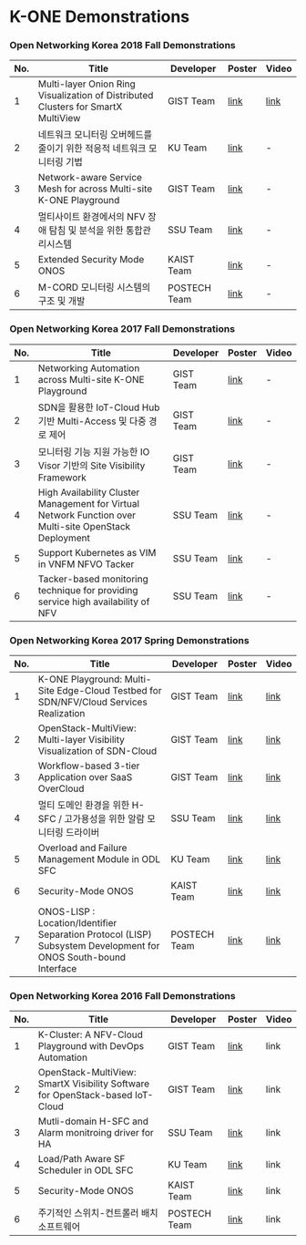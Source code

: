 # K-ONE Demonstrations

### Open Networking Korea 2018 Fall Demonstrations

No. | Title | Developer | Poster | Video |
----|-------|-----------| ------ | ----- |
1| Multi-layer Onion Ring Visualization of Distributed Clusters for SmartX MultiView | GIST Team | [link](https://github.com/K-OpenNet/K-ONE/blob/master/Demonstrations/ONK_2018_Fall/Demo1_Onion-ring_Visualization-GIST.pdf) | [link](https://github.com/K-OpenNet/K-ONE/blob/master/Demonstrations/ONK_2018_Fall/%5BVideo%5DDemo1_Onion-ring_Visualization-GIST.mp4) |
2| 네트워크 모니터링 오버헤드를 줄이기 위한 적응적 네트워크 모니터링 기법 | KU Team | [link](https://github.com/K-OpenNet/K-ONE/blob/master/Demonstrations/ONK_2018_Fall/Demo2_Adaptive_Network_Monitoring.pdf) | - |
3| Network-aware Service Mesh for across Multi-site K-ONE Playground | GIST Team | [link](https://github.com/K-OpenNet/K-ONE/blob/master/Demonstrations/ONK_2018_Fall/Poster1_Network-aware_Service_mesh-GIST.pdf) | - |
4| 멀티사이트 환경에서의 NFV 장애 탐침 및 분석을 위한 통합관리시스템 | SSU Team | [link](https://github.com/K-OpenNet/K-ONE/blob/master/Demonstrations/ONK_2018_Fall/Poster2_Multisite_NFV_MGMT_System.pdf) | - |
5| Extended Security Mode ONOS | KAIST Team | [link](https://github.com/K-OpenNet/K-ONE/blob/master/Demonstrations/ONK_2018_Fall/Poster3_Extended_Security_Mode_ONOS.pdf) | - |
6| M-CORD 모니터링 시스템의 구조 및 개발 | POSTECH Team | [link](https://github.com/K-OpenNet/K-ONE/blob/master/Demonstrations/ONK_2018_Fall/Poster4_M-CORD-Monitoring.pdf) | - |


### Open Networking Korea 2017 Fall Demonstrations

No. | Title | Developer | Poster | Video |
----|-------|-----------| ------ | ----- |
1| Networking Automation across Multi-site K-ONE Playground | GIST Team | [link](https://github.com/K-OpenNet/K-ONE/blob/master/Demonstrations/ONK_2017_Fall/%5BPoster%5DDemo%231_Networking_Automation_across_Multi-site_K-ONE_Playground_GIST.pdf) | - |
2| SDN을 활용한 IoT-Cloud Hub 기반 Multi-Access 및 다중 경로 제어 | GIST Team | [link](https://github.com/K-OpenNet/K-ONE/blob/master/Demonstrations/ONK_2017_Fall/%5BPoster%5DDemo%232_SDN%EC%9D%84_%ED%99%9C%EC%9A%A9%ED%95%9C_IoT-Cloud_Hub_%EA%B8%B0%EB%B0%98_Multi-Access_%EB%B0%8F_%EB%8B%A4%EC%A4%91_%EA%B2%BD%EB%A1%9C_%EC%A0%9C%EC%96%B4_GIST.pdf) | - |
3| 모니터링 기능 지원 가능한 IO Visor 기반의 Site Visibility Framework | GIST Team | [link](https://github.com/K-OpenNet/K-ONE/blob/master/Demonstrations/ONK_2017_Fall/%5BPoster%5DDemo%233_%EB%AA%A8%EB%8B%88%ED%84%B0%EB%A7%81_%EA%B8%B0%EB%8A%A5_%EC%A7%80%EC%9B%90_%EA%B0%80%EB%8A%A5%ED%95%9C_IO_Visor_%EA%B8%B0%EB%B0%98%EC%9D%98_Site_Visibility_Framework_GIST.pdf) | - |
4| High Availability Cluster Management for Virtual Network Function over Multi-site OpenStack Deployment | SSU Team | [link](https://github.com/K-OpenNet/K-ONE/blob/master/Demonstrations/ONK_2017_Fall/%5BPoster%5DDemo%234_High_Availability_Cluster_Management_for_Virtual_Network_Function_SSU.pdf) | - |
5| Support Kubernetes as VIM in VNFM NFVO Tacker | SSU Team | [link](https://github.com/K-OpenNet/K-ONE/blob/master/Demonstrations/ONK_2017_Fall/%5BPoster%5DDemo%235_Support_Kubernetes_as_VIM_in_VNFM_NFVO_Tacker_SSU.pdf) | - |
6| Tacker-based monitoring technique for providing service high availability of NFV | SSU Team | [link](https://github.com/K-OpenNet/K-ONE/blob/master/Demonstrations/ONK_2017_Fall/%5BPoster%5DDemo%236_Tacker-based_monitoring_technique_for_providing_service_high_availability_of_NFV_SSU.pdf) | - |

### Open Networking Korea 2017 Spring Demonstrations

No. | Title | Developer | Poster | Video |
----|-------|-----------| ------ | ----- |
1| K-ONE Playground: Multi-Site Edge-Cloud Testbed for SDN/NFV/Cloud Services Realization | GIST Team | [link](https://github.com/K-OpenNet/K-ONE/blob/master/Demonstrations/ONK_2017_Spring/%5BPoster%5DDemo%231_K-ONE_Playground_GIST.pdf) | [link](https://www.youtube.com/watch?v=31lKDR3cZvA&feature=youtu.be) |
2| OpenStack-MultiView: Multi-layer Visibility Visualization of SDN-Cloud | GIST Team | [link](https://github.com/K-OpenNet/K-ONE/blob/master/Demonstrations/ONK_2017_Spring/%5BPoster%5DDemo%232_OpenStack-MultiView_GIST.pdf) | [link](https://www.youtube.com/watch?v=p-9ilwiDJeA&feature=youtu.be) |
3| Workflow-based 3-tier Application over SaaS OverCloud | GIST Team | [link](https://github.com/K-OpenNet/K-ONE/blob/master/Demonstrations/ONK_2017_Spring/%5BPoster%5DDemo%233_Workflow-based_3-tier_App_over_SaaS_OverCloud_GIST.pdf) | [link](https://www.youtube.com/watch?v=o2J83yQI-M4&feature=youtu.be) |
4| 멀티 도메인 환경을 위한 H-SFC / 고가용성을 위한 알람 모니터링 드라이버 | SSU Team | [link](https://github.com/K-OpenNet/K-ONE/blob/master/Demonstrations/ONK_2017_Spring/%5BPoster%5DDemo%234_Clusterting_SSU.pdf) | [link](https://www.youtube.com/watch?v=9DRrh0YuBqA&feature=youtu.be) |
5| Overload and Failure Management Module in ODL SFC | KU Team | [link](https://github.com/K-OpenNet/K-ONE/blob/master/Demonstrations/ONK_2017_Spring/%5BPoster%5DDemo%235_OFM-ODL_KU.pdf) | [link](https://www.youtube.com/watch?v=nvpbVhu06dM&feature=youtu.be) |
6| Security-Mode ONOS | KAIST Team | [link](https://github.com/K-OpenNet/K-ONE/blob/master/Demonstrations/ONK_2017_Spring/%5BPoster%5DDemo%236_Security-Mode-ONOS_KAIST.pdf) | [link](https://www.youtube.com/watch?v=tK12aGi_Hxs&feature=youtu.be) |
7| ONOS-LISP : Location/Identifier Separation Protocol (LISP) Subsystem Development for ONOS South-bound Interface | POSTECH Team | [link](https://github.com/K-OpenNet/K-ONE/blob/master/Demonstrations/ONK_2017_Spring/%5BPoster%5DDemo%237_LISP-VM-Migration_POSTECH.pdf) | [link](https://www.youtube.com/watch?v=xeE-FXYRvj8&feature=youtu.be) |


### Open Networking Korea 2016 Fall Demonstrations

No. | Title | Developer | Poster | Video |
----|-------|-----------| ------ | ----- |
1| K-Cluster: A NFV-Cloud Playground with DevOps Automation | GIST Team | [link](https://github.com/K-OpenNet/K-ONE/blob/master/Demonstrations/ONK_2016_Fall/%5BPoster%5DDemo%231_K-Cluster_GIST.pdf) | link |
2| OpenStack-MultiView: SmartX Visibility Software for OpenStack-based IoT-Cloud | GIST Team | [link](https://github.com/K-OpenNet/K-ONE/blob/master/Demonstrations/ONK_2016_Fall/%5BPoster%5DDemo%232_OpenStack-MultiView_GIST.pdf) | link |
3| Mutli-domain H-SFC and Alarm monitroing driver for HA | SSU Team | [link](https://github.com/K-OpenNet/K-ONE/blob/master/Demonstrations/ONK_2016_Fall/%5BPoster%5DDemo%233_Mutli-domain%20H-SFC%20and%20Alarm%20monitroing%20driver%20for%20HA_SSU.pdf) | link |
4| Load/Path Aware SF Scheduler in ODL SFC | KU Team | [link](https://github.com/K-OpenNet/K-ONE/blob/master/Demonstrations/ONK_2016_Fall/%5BPoster%5DDemo%234_LoadPath-Aware_SF_Scheduler_in_ODL-SFC_KU.pdf) | link |
5| Security-Mode ONOS | KAIST Team | [link](https://github.com/K-OpenNet/K-ONE/blob/master/Demonstrations/ONK_2016_Fall/%5BPoster%5DDemo%235_Security-Mode-ONOS_KAIST.pdf) | link |
6| 주기적인 스위치-컨트롤러 배치 소프트웨어 | POSTECH Team | [link](https://github.com/K-OpenNet/K-ONE/blob/master/Demonstrations/ONK_2016_Fall/%5BPoster%5DDemo%236_ONOS_MAS-Man_POSTECH.pdf) | link |

